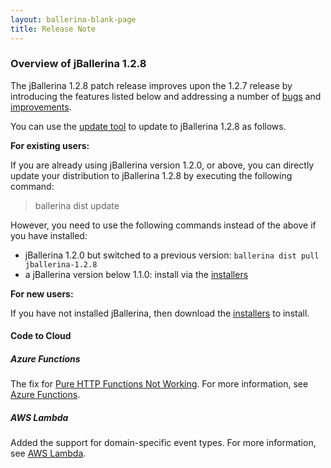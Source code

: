 ```yaml
---
layout: ballerina-blank-page
title: Release Note
---
```

### Overview of jBallerina 1.2.8

The jBallerina 1.2.8 patch release improves upon the 1.2.7 release by introducing the features listed below and addressing a number of [bugs](https://github.com/ballerina-platform/ballerina-lang/issues?q=is%3Aissue+milestone%3A%22Ballerina+1.2.8%22+label%3AType%2FBug+is%3Aclosed) and [improvements](https://github.com/ballerina-platform/ballerina-lang/issues?q=is%3Aissue+milestone%3A%22Ballerina+1.2.8%22+is%3Aclosed+label%3AType%2FImprovement).

You can use the [update tool](/learn/update-tool/) to update to jBallerina 1.2.8 as follows.

**For existing users:**

If you are already using jBallerina version 1.2.0, or above, you can directly update your distribution to jBallerina 1.2.8 by executing the following command:

> ballerina dist update

However, you need to use the following commands instead of the above if you have installed:

- jBallerina 1.2.0 but switched to a previous version: `ballerina dist pull jballerina-1.2.8`
- a jBallerina version below 1.1.0: install via the [installers](/downloads/)

**For new users:**

If you have not installed jBallerina, then download the [installers](/downloads/) to install.

#### Code to Cloud

##### Azure Functions

The fix for [Pure HTTP Functions Not Working](https://github.com/ballerina-platform/module-ballerinax-azure.functions/issues/33). For more information, see [Azure Functions](/learn/deployment/azure-functions/).

##### AWS Lambda

Added the support for domain-specific event types. For more information, see [AWS Lambda](/learn/deployment/aws-lambda/).